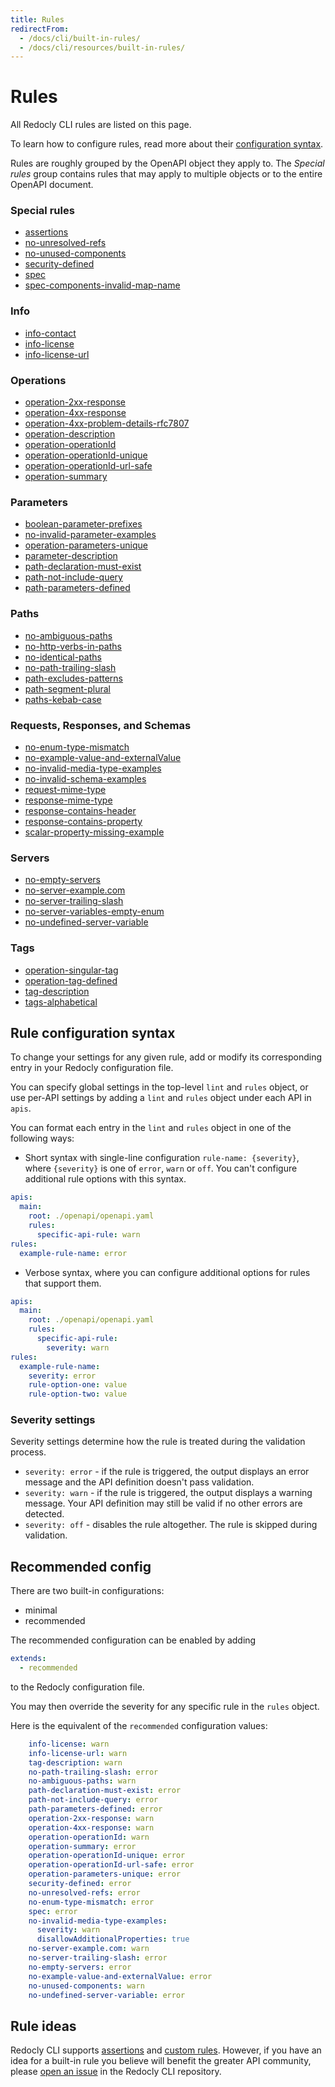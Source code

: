 ```yaml
---
title: Rules
redirectFrom:
  - /docs/cli/built-in-rules/
  - /docs/cli/resources/built-in-rules/
---
```


# Rules

All Redocly CLI rules are listed on this page.

To learn how to configure rules, read more about their [configuration syntax](#rule-configuration-syntax).

Rules are roughly grouped by the OpenAPI object they apply to.
The *Special rules* group contains rules that may apply to multiple objects or to the entire OpenAPI document.

### Special rules

- [assertions](./rules/assertions.md)
- [no-unresolved-refs](./rules/no-unresolved-refs.md)
- [no-unused-components](./rules/no-unused-components.md)
- [security-defined](./rules/security-defined.md)
- [spec](./rules/spec.md)
- [spec-components-invalid-map-name](./rules/spec-components-invalid-map-name.md)

### Info

- [info-contact](./rules/info-contact.md)
- [info-license](./rules/info-license.md)
- [info-license-url](./rules/info-license-url.md)

### Operations

- [operation-2xx-response](./rules/operation-2xx-response.md)
- [operation-4xx-response](./rules/operation-4xx-response.md)
- [operation-4xx-problem-details-rfc7807](./rules/operation-4xx-problem-details-rfc7807.md)
- [operation-description](./rules/operation-description.md)
- [operation-operationId](./rules/operation-operationId.md)
- [operation-operationId-unique](./rules/operation-operationId-unique.md)
- [operation-operationId-url-safe](./rules/operation-operationId-url-safe.md)
- [operation-summary](./rules/operation-summary.md)

### Parameters

- [boolean-parameter-prefixes](./rules/boolean-parameter-prefixes.md)
- [no-invalid-parameter-examples](./rules/no-invalid-parameter-examples.md)
- [operation-parameters-unique](./rules/operation-parameters-unique.md)
- [parameter-description](./rules/parameter-description.md)
- [path-declaration-must-exist](./rules/path-declaration-must-exist.md)
- [path-not-include-query](./rules/path-not-include-query.md)
- [path-parameters-defined](./rules/path-parameters-defined.md)

### Paths

- [no-ambiguous-paths](./rules/no-ambiguous-paths.md)
- [no-http-verbs-in-paths](./rules/no-http-verbs-in-paths.md)
- [no-identical-paths](./rules/no-identical-paths.md)
- [no-path-trailing-slash](./rules/no-path-trailing-slash.md)
- [path-excludes-patterns](./rules/path-excludes-patterns.md)
- [path-segment-plural](./rules/path-segment-plural.md)
- [paths-kebab-case](./rules/paths-kebab-case.md)

### Requests, Responses, and Schemas

- [no-enum-type-mismatch](./rules/no-enum-type-mismatch.md)
- [no-example-value-and-externalValue](./rules/no-example-value-and-externalValue.md)
- [no-invalid-media-type-examples](./rules/no-invalid-media-type-examples.md)
- [no-invalid-schema-examples](./rules/no-invalid-schema-examples.md)
- [request-mime-type](./rules/request-mime-type.md)
- [response-mime-type](./rules/response-mime-type.md)
- [response-contains-header](./rules/response-contains-header.md)
- [response-contains-property](./rules/response-contains-property.md)
- [scalar-property-missing-example](./rules/scalar-property-missing-example.md)

### Servers

- [no-empty-servers](./rules/no-empty-servers.md)
- [no-server-example.com](./rules/no-server-example-com.md)
- [no-server-trailing-slash](./rules/no-server-trailing-slash.md)
- [no-server-variables-empty-enum](./rules/no-server-variables-empty-enum.md)
- [no-undefined-server-variable](./rules/no-undefined-server-variable.md)

### Tags

- [operation-singular-tag](./rules/operation-singular-tag.md)
- [operation-tag-defined](./rules/operation-tag-defined.md)
- [tag-description](./rules/tag-description.md)
- [tags-alphabetical](./rules/tags-alphabetical.md)


## Rule configuration syntax

To change your settings for any given rule, add or modify its corresponding entry in your Redocly configuration file.

You can specify global settings in the top-level `lint` and `rules` object, or use per-API settings by adding a `lint` and `rules` object under each API in `apis`.

You can format each entry in the `lint` and `rules` object in one of the following ways:

- Short syntax with single-line configuration `rule-name: {severity}`, where `{severity}` is one of `error`, `warn` or `off`. You can't configure additional rule options with this syntax.

```yaml
apis:
  main:
    root: ./openapi/openapi.yaml
    rules:
      specific-api-rule: warn
rules:
  example-rule-name: error
```

- Verbose syntax, where you can configure additional options for rules that support them.

```yaml
apis:
  main:
    root: ./openapi/openapi.yaml
    rules:
      specific-api-rule:
        severity: warn
rules:
  example-rule-name:
    severity: error
    rule-option-one: value
    rule-option-two: value
```

### Severity settings

Severity settings determine how the rule is treated during the validation process.

- `severity: error` - if the rule is triggered, the output displays an error message and the API definition doesn't pass validation.
- `severity: warn` - if the rule is triggered, the output displays a warning message. Your API definition may still be valid if no other errors are detected.
- `severity: off` - disables the rule altogether. The rule is skipped during validation.

## Recommended config


There are two built-in configurations:

- minimal
- recommended

The recommended configuration can be enabled by adding

```yaml
extends:
  - recommended
```

to the Redocly configuration file.

You may then override the severity for any specific rule in the `rules` object.

Here is the equivalent of the `recommended` configuration values:

```yaml
    info-license: warn
    info-license-url: warn
    tag-description: warn
    no-path-trailing-slash: error
    no-ambiguous-paths: warn
    path-declaration-must-exist: error
    path-not-include-query: error
    path-parameters-defined: error
    operation-2xx-response: warn
    operation-4xx-response: warn
    operation-operationId: warn
    operation-summary: error
    operation-operationId-unique: error
    operation-operationId-url-safe: error
    operation-parameters-unique: error
    security-defined: error
    no-unresolved-refs: error
    no-enum-type-mismatch: error
    spec: error
    no-invalid-media-type-examples:
      severity: warn
      disallowAdditionalProperties: true
    no-server-example.com: warn
    no-server-trailing-slash: error
    no-empty-servers: error
    no-example-value-and-externalValue: error
    no-unused-components: warn
    no-undefined-server-variable: error
```

## Rule ideas

Redocly CLI supports [assertions](./rules/assertions.md) and [custom rules](./resources/custom-rules.md).
However, if you have an idea for a built-in rule you believe will benefit the greater API community, please [open an issue](https://github.com/Redocly/redocly-cli/issues/new) in the Redocly CLI repository.
